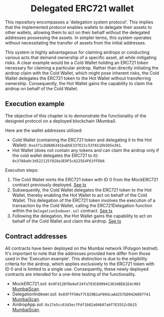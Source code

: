 # <h1 align="center"> Delegated ERC721 wallet </h1>

This repository encompasses a 'delegation system protocol'. This implies that the implemented protocol enables wallets to delegate their assets to other wallets, allowing them to act on their behalf without the delegated addresses possessing the assets. In simpler terms, this system operates without necessitating the transfer of assets from the initial addresses.

This system is highly advantageous for claiming airdrops or conducting various acts that demand ownership of a specific asset, all while mitigating risks. A clear example would be a Cold Wallet holding an ERC721 token necessary for claiming a particular airdrop. Rather than directly initiating the airdrop claim with the Cold Wallet, which might pose inherent risks, the Cold Wallet delegates the ERC721 token to the Hot Wallet without transferring ownership. Consequently, the Hot Wallet gains the capability to claim the airdrop on behalf of the Cold Wallet.

## Execution example
The objective of this chapter is to demonstrate the functionality of the designed protocol on a deployed blockchain (Mumbai).

Here are the wallet addresses utilized:

- Cold Wallet (containing the ERC721 token and delegating it to the Hot Wallet): `0xe371cDd686341baDbE337D21c53fA51Db505e361`.
- Hot Wallet (does not contain any tokens and can claim the airdrop only if the cold wallet delegates the ERC721 to it): `0x3768a0c3d522125f828a3E9F5cA225E4F63fFDb8`.

Execution steps:
1. The Cold Wallet mints the ERC721 token with ID 0 from the MockERC721 contract previously deployed. [See tx](https://mumbai.polygonscan.com/tx/0x80ece190a62439e6831a14753b7f49e888efca93b72f78bc1d20e3a785aa024b)
2. Subsequently, the Cold Wallet delegates the ERC721 token to the Hot Wallet, thereby enabling the Hot Wallet to act on behalf of the Cold Wallet. This delegation of the ERC721 token involves the execution of a transaction by the Cold Wallet, calling the ERC721Delegation function within the `DelegationIndexer.sol` contract. [See tx](https://mumbai.polygonscan.com/tx/0x128f5b0b0c3a719154dcc7e9e91e256cdc2f2afab812646b9576cbc2f29b8af6)
3. Following the delegation, the Hot Wallet gains the capability to act on behalf of the Cold Wallet and claim the airdrop. [See tx](https://mumbai.polygonscan.com/tx/0xe130dac5c9b86eae4df864ce255a95fed13b0cd7a3a5ee77e1fc74686c3a931f)

## Contract addresses
All contracts have been deployed on the Mumbai network (Polygon testnet). It's important to note that the addresses provided here differ from those used in the 'Execution example'. This distinction is due to the eligibility criteria for the airdrop, which applies exclusively to the ERC721 token with ID 0 and is limited to a single use. Consequently, these newly deployed contracts are intended for a one-time testing of the functionality.

- MockERC721.sol: `0x9Fd12DfDe6eF24fa793C699941363d8E61E4c983` [MumbaiScan](https://mumbai.polygonscan.com/address/0x9Fd12DfDe6eF24fa793C699941363d8E61E4c983).
- DelegationIndexer.sol: `0x03FfF50ef7C829B1aF69dcaAd257bD9426897f41` [MumbaiScan](https://mumbai.polygonscan.com/address/0x03FfF50ef7C829B1aF69dcaAd257bD9426897f41).
- AirdropApp.sol: `0x17e5cc63d3ecfFdf1b82a04687a6f7E3552cDb15` [MumbaiScan](https://mumbai.polygonscan.com/address/0x17e5cc63d3ecfFdf1b82a04687a6f7E3552cDb15).